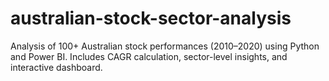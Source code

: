 # australian-stock-sector-analysis
Analysis of 100+ Australian stock performances (2010–2020) using Python and Power BI. Includes CAGR calculation, sector-level insights, and interactive dashboard.

